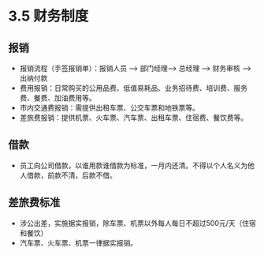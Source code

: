 # 3.5 财务制度

## 报销   

* 报销流程（手签报销单）：报销人员 —&gt; 部门经理—&gt; 总经理 —&gt; 财务审核 —&gt; 出纳付款
* 费用报销：日常购买的公用品费、低值易耗品、业务招待费、培训费、服务费、餐费、加油费用等。
* 市内交通费报销：需提供出租车票、公交车票和地铁票等。
* 差旅费报销：提供机票、火车票、汽车票、出租车票、住宿费、餐饮费等。

## 借款  

* 员工向公司借款，以谁用款谁借款为标准，一月内还清。不得以个人名义为他人借款，前款不清，后款不借。

## 差旅费标准

* 涉公出差，实施据实报销，除车票、机票以外每人每日不超过500元/天（住宿和餐饮）
* 汽车票、火车票、机票一律据实报销。



